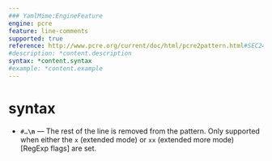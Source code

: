 ```yaml
---
### YamlMime:EngineFeature
engine: pcre
feature: line-comments
supported: true
reference: http://www.pcre.org/current/doc/html/pcre2pattern.html#SEC24
#description: *content.description
syntax: *content.syntax
#example: *content.example
---
```

# syntax
- <code>#…<strong>\n</strong></code> &mdash; The rest of the line is removed from the pattern. Only supported when either the `x` (extended mode) or `xx` (extended more mode) [RegExp flags] are set.
